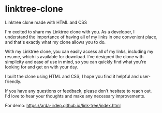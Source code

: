 # linktree-clone
Linktree clone made with HTML and CSS

I'm excited to share my Linktree clone with you. As a developer, I understand the importance of having all of my links in one convenient place, and that's exactly what my clone allows you to do.

With my Linktree clone, you can easily access all of my links, including my resume, which is available for download. I've designed the clone with simplicity and ease of use in mind, so you can quickly find what you're looking for and get on with your day.

I built the clone using HTML and CSS, I hope you find it helpful and user-friendly.

If you have any questions or feedback, please don't hesitate to reach out. I'd love to hear your thoughts and make any necessary improvements.

For demo: https://arda-irdep.github.io/link-tree/index.html
